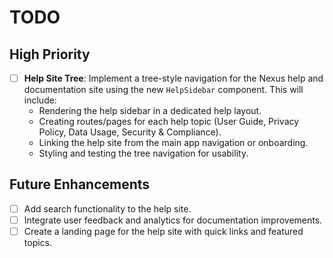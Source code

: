 # TODO

## High Priority
- [ ] **Help Site Tree**: Implement a tree-style navigation for the Nexus help and documentation site using the new `HelpSidebar` component. This will include:
  - Rendering the help sidebar in a dedicated help layout.
  - Creating routes/pages for each help topic (User Guide, Privacy Policy, Data Usage, Security & Compliance).
  - Linking the help site from the main app navigation or onboarding.
  - Styling and testing the tree navigation for usability.

## Future Enhancements
- [ ] Add search functionality to the help site.
- [ ] Integrate user feedback and analytics for documentation improvements.
- [ ] Create a landing page for the help site with quick links and featured topics. 
